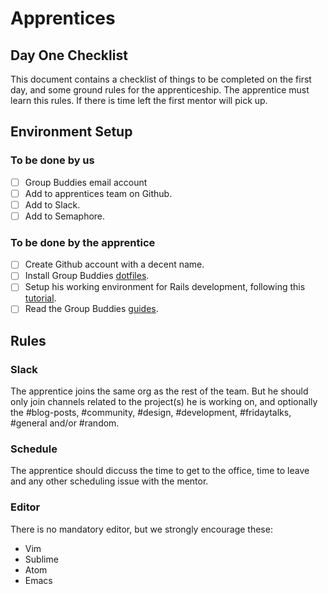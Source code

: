 Apprentices
===========

## Day One Checklist

This document contains a checklist of things to be completed on the first day, and some ground rules for the apprenticeship. The apprentice must learn this rules. If there is time left the first mentor will pick up.

## Environment Setup

### To be done by us

- [ ] Group Buddies email account
- [ ] Add to apprentices team on Github.
- [ ] Add to Slack.
- [ ] Add to Semaphore.

### To be done by the apprentice

- [ ] Create Github account with a decent name.
- [ ] Install Group Buddies [dotfiles](https://github.com/groupbuddies/dotfiles).
- [ ] Setup his working environment for Rails development, following this [tutorial](http://tutorials.jumpstartlab.com/topics/environment/environment.html).
- [ ] Read the Group Buddies [guides](https://github.com/groupbuddies/guides).

## Rules

### Slack

The apprentice joins the same org as the rest of the team. But he should only join channels related to the project(s) he is working on, and optionally the #blog-posts, #community, #design, #development, #fridaytalks, #general and/or #random.

### Schedule

The apprentice should diccuss the time to get to the office, time to leave and any other scheduling issue with the mentor.

### Editor

There is no mandatory editor, but we strongly encourage these:

* Vim
* Sublime
* Atom
* Emacs
